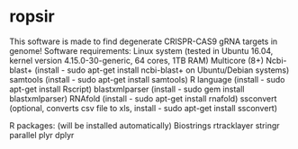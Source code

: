 # ropsir
This software is made to find degenerate CRISPR-CAS9 gRNA targets in genome!
Software requirements:
Linux system (tested in Ubuntu 16.04, kernel version 4.15.0-30-generic, 64 cores, 1TB RAM)
Multicore (8+)
Ncbi-blast+ (install - sudo apt-get install ncbi-blast+ on Ubuntu/Debian systems)
samtools (install - sudo apt-get install samtools)
R language (install - sudo apt-get install Rscript)
blastxmlparser (install - sudo gem install blastxmlparser)
RNAfold (install - sudo apt-get install rnafold)
ssconvert (optional, converts csv file to xls, install - sudo apt-get install ssconvert)

R packages: (will be installed automatically)
Biostrings
rtracklayer
stringr
parallel
plyr
dplyr

